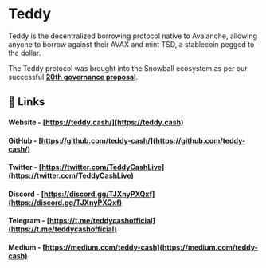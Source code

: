 # Teddy

Teddy is the decentralized borrowing protocol native to Avalanche, allowing anyone to borrow against their AVAX and mint TSD, a stablecoin pegged to the dollar.

The Teddy protocol was brought into the Snowball ecosystem as per our successful [**20th governance proposal**](https://app.snowball.network/governance/proposal/20).

## 🔗 Links

#### **Website** - [https://teddy.cash/](https://teddy.cash)

#### **GitHub** - [https://github.com/teddy-cash/](https://github.com/teddy-cash/)

#### **Twitter** - [https://twitter.com/TeddyCashLive](https://twitter.com/TeddyCashLive)

#### **Discord** - [https://discord.gg/TJXnyPXQxf](https://discord.gg/TJXnyPXQxf)

#### **Telegram** - [https://t.me/teddycashofficial](https://t.me/teddycashofficial)

#### **Medium** - [https://medium.com/teddy-cash](https://medium.com/teddy-cash)

